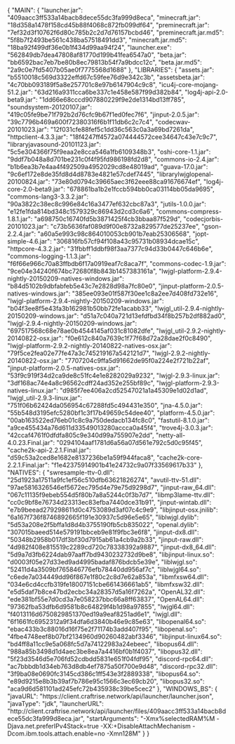 {
    "MAIN": {
        "launcher.jar": "409aacc3ff533a14bacb8dece55dc3fa999d8eca",
        "minecraft.jar": "18d358a1478f158cd45b88f4068c872fb099df64",
        "preminecraft.jar": "7ef32d3f10762f6d80c785b2c2d7d76157bcbd46",
        "preminecraft.jar.md5": "5f8b7f2493be561c438ba57518491dd3",
        "minecraft.jar.md5": "18ba92f499df36e0b1f434d99aa94f24",
        "launcher.exe": "562849db7dea47808af81770d199b41fea6547a0",
        "beta.jar": "bb6592bac7eb7be80b8ec79813b54f7a9bdcc12c",
        "beta.jar.md5": "2a9c0e7fd5407b05ae0f7775568d1688"
    },
    "LIBRARIES": {
        "assets.jar": "b5510018c569d3322effd67c59fee76d9e342c3b",
        "assetsbeta.jar": "4c70bb093189f5a8e257701c8e97b6147904c9c8",
        "icu4j-core-mojang-51.2.jar": "63d216a9311cca6be337c1e458e587f99d382b84",
        "log4j-api-2.0-beta9.jar": "1dd66e68cccd907880229f9e2de1314bd13ff785",
        "soundsystem-20120107.jar": "419c05fe9be71f792b2d76cfc9b67f1ed0fec7f6",
        "jinput-2.0.5.jar": "39c7796b469a600f72380316f6b1f11db6c2c7c4",
        "codecwav-20101023.jar": "12f031cfe88fef5c1dd36c563c0a3a69bd7261da",
        "httpclient-4.3.3.jar": "18f4247ff4572a074444572cee34647c43e7c9c7",
        "libraryjavasound-20101123.jar": "5c5e304366f75f9eaa2e8cca546a1fb6109348b3",
        "oshi-core-1.1.jar": "9ddf7b048a8d701be231c0f4f95fd986198fd2d8",
        "commons-io-2.4.jar": "b1b6ea3b7e4aa4f492509a4952029cd8e48019ad",
        "guava-17.0.jar": "9c6ef172e8de35fd8d4d8783e4821e57cdef7445",
        "librarylwjglopenal-20100824.jar": "73e80d0794c39665aec3f62eee88ca91676674ef",
        "log4j-core-2.0-beta9.jar": "678861ba1b2e1fccb594bb0ca03114bb05da9695",
        "commons-lang3-3.3.2.jar": "90a3822c38ec8c996e84c16a3477ef632cbc87a3",
        "jutils-1.0.0.jar": "e12fe1fda814bd348c1579329c86943d2cd3c6a6",
        "commons-compress-1.8.1.jar": "a698750c16740fd5b3871425f4cb3bbaa87f529d",
        "codecjorbis-20101023.jar": "c73b5636faf089d9f00e8732a829577de25237ee",
        "gson-2.2.4.jar": "a60a5e993c98c864010053cb901b7eab25306568",
        "jopt-simple-4.6.jar": "306816fb57cf94f108a43c95731b08934dcae15c",
        "httpcore-4.3.2.jar": "31fbbff1ddbf98f3aa7377c94d33b0447c646b6e",
        "commons-logging-1.1.3.jar": "f6f66e966c70a83ffbdb6f17a0919eaf7c8aca7f",
        "commons-codec-1.9.jar": "9ce04e34240f674bc72680f8b843b1457383161a",
        "lwjgl-platform-2.9.4-nightly-20150209-natives-windows.jar": "b84d5102b9dbfabfeb5e43c7e2828d98a7fc80e0",
        "jinput-platform-2.0.5-natives-windows.jar": "385ee093e01f587f30ee1c8a2ee7d408fd732e16",
        "lwjgl-platform-2.9.4-nightly-20150209-windows.jar": "b04f3ee8f5e43fa3b162981b50bb72fe1acabb33",
        "lwjgl_util-2.9.4-nightly-20150209-windows.jar": "d51a7c040a721d13efdfbd34f8b257b2df882ad0",
        "lwjgl-2.9.4-nightly-20150209-windows.jar": "697517568c68e78ae0b4544145af031c81082dfe",
        "lwjgl_util-2.9.2-nightly-20140822-osx.jar": "f0e612c840a7639c1f77f68d72a28dae2f0c8490",
        "lwjgl-platform-2.9.2-nightly-20140822-natives-osx.jar": "79f5ce2fea02e77fe47a3c745219167a542121d7",
        "lwjgl-2.9.2-nightly-20140822-osx.jar": "7707204c9ffa5d91662de95f0a224e2f721b22af",
        "jinput-platform-2.0.5-natives-osx.jar": "53f9c919f34d2ca9de8c51fc4e1e8282029a9232",
        "lwjgl-2.9.3-linux.jar": "3df168ac74e4a8c96562cdff24ad352e255bf89c",
        "lwjgl-platform-2.9.3-natives-linux.jar": "d985f7ee406a2cd52547021a1a45309e1d02d1ad",
        "lwjgl_util-2.9.3-linux.jar": "751f06b62424da056954c67288fd5c494431e350",
        "jna-4.5.0.jar": "55b548d3195efc5280bf1c3f17b49659c54dee40",
        "platform-4.5.0.jar": "00ab163522ed76eb01c8c9a750dedacb134fc8c0",
        "fastutil-8.1.0.jar": "a9ce455434a76d611d33549013280accca0a45f4",
        "trove4j-3.0.3.jar": "42ccaf4761f0dfdfa805c9e340d99a755907e2dd",
        "netty-all-4.0.23.Final.jar": "0294104aaf1781d6a56a07d561e792c5d0c95f45",
        "cache2k-api-2.2.1.Final.jar": "d59c53a2ced8e1682e8137236be1a59f944faca8",
        "cache2k-core-2.2.1.Final.jar": "f1e42375914901b41e24732c9a07f33569617b33"
    },
    "NATIVES": {
        "swresample-ttv-0.dll": "25d1923a17511a9fc1ef56c510dfb63621826274",
        "avutil-ttv-51.dll": "97ae5816326546ef5672ec795d4e79e75d9298d7",
        "jinput-raw_64.dll": "067c11135f9ebeb554d5f80b7a8a5244c0f3b7d7",
        "libmp3lame-ttv.dll": "cc0c9bf8e76734d23313ec83efba7440dce31b91",
        "jinput-wintab.dll": "e7b9beead279298611d0c4753089d3af07c4c9e9",
        "libjinput-osx.jnilib": "6a167f736f8746892665f191e30937c5d96e5e65",
        "liblwjgl.dylib": "5d53a208e2f5bffa1d8d4b3755190fb5cb835022",
        "openal.dylib": "307015baeed514e579191bbceb9e81f9fbc3e6f8",
        "jinput-dx8.dll": "50348b2958b017df3bf30d7915ab61a4cb9a2b33",
        "jinput-raw.dll": "4d982f408e815519c2289cd720c78338392a9887",
        "jinput-dx8_64.dll": "5d9a7d3fb6224dab97aaff7bd9430232732d9be8",
        "libjinput-linux.so": "d0003f05e27d33ed9ad4995badaf876bdcb5e39e",
        "liblwjgl.so": "52411d4a3509bf765846776efb78440dd956af7c",
        "liblwjgl64.so": "c6ede7a034449dd96f867e1f80c2c8d7e62a853a",
        "libmfxsw64.dll": "034e6cd4ccfb319fe18007151cbe661436661ab5",
        "libmfxsw32.dll": "e5d5daf7b8ce47bd2ecbc34a28357d5a16f7262a",
        "OpenAL32.dll": "ede381bf55e7d0cd3a7e058237bbc66a8ff63837",
        "OpenAL64.dll": "97362fba53dfb6d9581b8c64829f4b1d98a97855",
        "lwjgl64.dll": "f4013116d6750829851370ed19a9eaf8251ad6e1",
        "lwjgl.dll": "6f1661fc6952312a9f34dfa6d3840b46e9c85e63",
        "libopenal64.so": "ebac433b3c88016d16f75e2f71174b3add407f95",
        "libopenal.so": "4fbe4748eef8b07bf2134960d90260482abf3346",
        "libjinput-linux64.so": "bd4ff8a11cc9e5a068fc5d7a74122983a24ebeec",
        "libopus64.dll": "988a85b3498d1d4aec3be8ea7a4416bf0b1f4037",
        "libopus32.dll": "5f23d3546d5e706fd52cdbdd5831e651f04fdf95",
        "discord-rpc64.dll": "ac7bbbdb1d34eb763d8db4ef7875a50f700e9d48",
        "discord-rpc32.dll": "3f9ba08e0690fc3145cd386c1ff543e3f2889338",
        "libopus64.so": "e89d9215e8b3b39af7b786e95c1566c3ec69cb20",
        "libopus32.so": "aca9d6d581101ad245efc72b435938c39be5cec2"
    },
    "WINDOWS_BS": {
        "javaURL": "https:\/\/client.craftrise.network\/api\/launcher\/launcher.json",
        "javaType": "jdk",
        "launcherURL": "http:\/\/client.craftrise.network\/api\/launcher\/files\/409aacc3ff533a14bacb8dece55dc3fa999d8eca.jar",
        "startArguments": "-Xmx%selectedRAM%M -Djava.net.preferIPv4Stack=true -XX:+DisableAttachMechanism -Dcom.ibm.tools.attach.enable=no -Xmn128M"
    }
}
